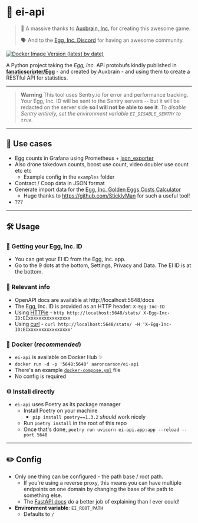 # 🥚 ei-api

> 🫶 A massive thanks to [Auxbrain, Inc.](https://www.auxbrain.com) for creating this awesome game.
>
> 🗣️ And to the [Egg, Inc. Discord](https://discord.gg/egginc) for having an awesome community.

[![Docker Image Version (latest by date)](https://img.shields.io/docker/v/aaroncarson/ei-api?style=for-the-badge)](https://hub.docker.com/r/aaroncarson/ei-api)

A Python project taking the _Egg, Inc._ API protobufs kindly published in [**fanaticscripter/Egg**](https://github.com/fanaticscripter/Egg) - and created by Auxbrain - and using them to create a RESTful API for statistics.

---

> **Warning**
> This tool uses Sentry.io for error and performance tracking. 
> Your Egg, Inc. ID will be sent to the Sentry servers -- but it will be redacted on the server side **so I will not be able to see it**.
> _To disable Sentry entirely, set the environment variable `EI_DISABLE_SENTRY` to `true`._

---

## 💼 Use cases

- Egg counts in Grafana using Prometheus + [json_exporter](https://github.com/prometheus-community/json_exporter)
- Also drone takedown counts, boost use count, video doubler use count etc etc
  - Example config in the `examples` folder
- Contract / Coop data in JSON format
- Generate import data for the [Egg, Inc. Golden Eggs Costs Calculator](https://royalphysique.net/eggs/)
  - Huge thanks to https://github.com/SticklyMan for such a useful tool!
- ???

---

## 🛠️ Usage

### 🥚 Getting your Egg, Inc. ID
- You can get your EI ID from the Egg, Inc. app.
- Go to the 9 dots at the bottom, Settings, Privacy and Data. The EI ID is at the bottom.

### 📄 Relevant info
- OpenAPI docs are available at http://localhost:5648/docs
- The Egg, Inc. ID is provided as an HTTP header: `X-Egg-Inc-ID`
- Using [HTTPie](https://httpie.io) - `http http://localhost:5648/stats/ X-Egg-Inc-ID:EIxxxxxxxxxxxxxxxx`
- Using [curl](https://curl.se) - `curl http://localhost:5648/stats/ -H 'X-Egg-Inc-ID:EIxxxxxxxxxxxxxxxx'`


### 🐳 Docker (_recommended_)

- `ei-api` is available on Docker Hub ✨
- `docker run -d -p '5648:5648' aaroncarson/ei-api`
- There's an example [`docker-compose.yml`](examples/docker-compose.yml) file
- No config is required


### ⚙️ Install directly
- `ei-api` uses Poetry as its package manager
  - Install Poetry on your machine
    - `pip install poetry==1.3.2` _should_ work nicely
  - Run `poetry install` in the root of this repo
  - Once that's done, `poetry run uvicorn ei-api.app:app --reload --port 5648`

---

## ✏️ Config
- Only one thing can be configured - the path base / root path.
  - If you're using a reverse proxy, this means you can have multiple endpoints on one domain by changing the base of the path to something else.
  - The [FastAPI docs](https://fastapi.tiangolo.com/advanced/behind-a-proxy/) do a better job of explaining than I ever could!
- **Environment variable**: `EI_ROOT_PATH`
  - Defaults to `/`